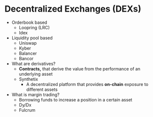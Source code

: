 # Decentralized Exchanges (DEXs)

- Orderbook based
    - Loopring (LRC)
    - Idex
- Liquidity pool based
    - Uniswap
    - Kyber
    - Balancer
    - Bancor
- What are derivatives?
    - **Contracts,** that derive the value from the performance of an underlying asset
    - Synthetix
        - A decentralized platform that provides **on-chain** exposure to different assets
- What is margin trading?
    - Borrowing funds to increase a position in a certain asset
    - Dy/Dx
    - Fulcrum